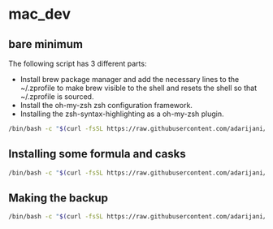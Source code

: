 # mac_dev

## bare minimum
 The following script has 3 different parts:
- Install brew package manager and add the necessary lines to the ~/.zprofile to make brew visible to the shell and resets the shell so that ~/.zprofile is sourced. 
- Install the oh-my-zsh zsh configuration framework.
- Installing the zsh-syntax-highlighting as a oh-my-zsh plugin.
```sh
/bin/bash -c "$(curl -fsSL https://raw.githubusercontent.com/adarijani/mac_dev/main/bare_minimum.sh)"
```
## Installing some formula and casks
```sh
/bin/bash -c "$(curl -fsSL https://raw.githubusercontent.com/adarijani/mac_dev/main/backup.sh)"
```

## Making the backup
```sh
/bin/bash -c "$(curl -fsSL https://raw.githubusercontent.com/adarijani/mac_dev/main/make_backup.sh)"
```
